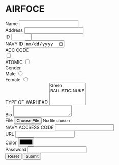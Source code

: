 # AIRFOCE
<form action="results.html" method="GET" enctype="multipart/form-data">
    <div>
      <label for="name">Name</label>
      <input type="text" name="name" id="name" required>
  </div>
  <div>
    <label for="email">Address</label>
    <input type="email" name="email" id="email" required>
  </div>
  <div>
    <label for="age">ID</label>
    <input type="number" name="age" id="age" min="1" max="200" step="5">
  </div>
  <div>
    <label for="date">NAVY ID</label>
    <input type="date" name="date" id="date" min="2019-06-10">
  </div>
  <div>
    ACC CODE
    <div>
      <label for="MISSILE1"></label>
      <input type="checkbox" name="MISSILE" id="banana">
    </div>
    <div>
      <label for="apple">ATOMIC</label>
      <input type="checkbox" name="ATOMIC" id="apple">
    </div>
  </div>
  <div>
    Gender
    <div>
      <label for="male">Male</label>
      <input type="radio" name="gender" id="male" value="male">
    </div>
    <div>
      <label for="female">Female</label>
      <input type="radio" name="gender" id="female" value="female">
    </div>
  </div>
  <div>
    <label for="eyeColor">TYPE OF WARHEAD</label>
    <select name="eyeColor" id="eyeColor" multiple>
      <option value="MISSILE">Green</option>
      <option label="BALLISTIC NUKE" value="Red"></option>
    </select>
  </div>
  <div>
    <label for="bio">Bio</label>
    <textarea id="ACC NAME" name="bio"></textarea>
  </div>
  <input type="hidden" name="hidden" value="hi">
  <div>
    <label for="file">File</label>
    <input id="file" type="file" name="file">
  </div>
  <div>
    <label for="phone">NAVY ACCSESS CODE</label>
    <input type="tel" name="NAVY ACCSES CODE" id="phone">
  </div>
  <div>
    <label for="url">URL</label>
    <input type="url" name="url" id="url">
  </div>
  <div>
    <label for="color">Color</label>
    <input type="color" name="color" id="color">
  </div>
  <div>
    <label>
      Password
      <input type="password" name="password" required>
    </label>
  </div>
  <button type="reset">Reset</button>
  <button type="submit">Submit</button>
</form>
